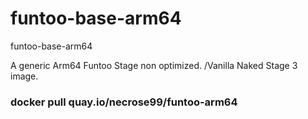 # funtoo-base-arm64
funtoo-base-arm64

A generic Arm64 Funtoo Stage non optimized. /Vanilla 
Naked Stage 3 image. 

### docker pull quay.io/necrose99/funtoo-arm64
